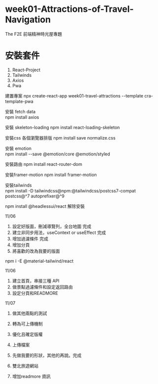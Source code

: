 # week01-Attractions-of-Travel-Navigation
The F2E 前端精神時光屋專題

# 安裝套件

1. React-Project
2. Tailwinds
3. Axios
4. Pwa

建置專案
npx create-react-app week01-travel-attractions --template cra-template-pwa

安裝 fetch data  
npm install axios

安裝 skeleton-loading 
npm install react-loading-skeleton

安裝css 各個瀏覽器排版 
npm install save normalize.css

安裝 emotion  
npm install --save @emotion/core @emotion/styled

安裝路由 
npm install react-router-dom

安裝framer-motion 
npm install framer-motion

安裝tailwinds    
npm install -D tailwindcss@npm:@tailwindcss/postcss7-compat postcss@^7 autoprefixer@^9

npm install @headlessui/react 解除安裝


11/06
1. 設定好版面，刪減導覽列，全台地圖 完成
2. 建立非同步用法，useContext or useEffect 完成
3. 增加過濾條件  完成
4. 增加分頁      
5. 將喜歡的改為我要的版面

npm i -E @material-tailwind/react

11/06
1. 建立首頁，串接三種 API
2. 做景點過濾條件和設定返回路由
3. 設定分頁和READMORE



11/07
1. 做其他兩點的測試
2. 轉為可上傳機制 
3. 優化且確定版權
3. 上傳檔案


1. 先做我要的形狀，其他的再說。完成
2. 雙北旅遊網站
3. 增加readmore 資訊